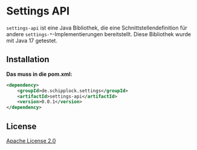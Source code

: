 # Settings API

`settings-api` ist eine Java Bibliothek, die eine Schnittstellendefinition für
andere `settings-*`-Implementierungen bereitstellt.
Diese Bibliothek wurde mit Java 17 getestet.

## Installation

**Das muss in die pom.xml:**

```xml
<dependency>
    <groupId>de.schipplock.settings</groupId>
    <artifactId>settings-api</artifactId>
    <version>0.0.1</version>
</dependency>
```

## License
[Apache License 2.0](https://choosealicense.com/licenses/apache-2.0/)
